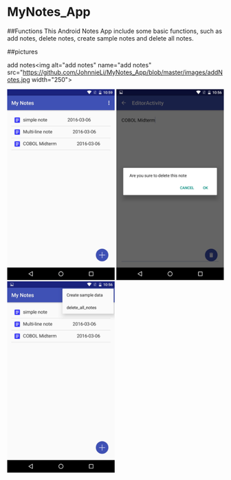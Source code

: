 # MyNotes_App

##Functions
This Android Notes App include some basic functions, such as add notes, 
delete notes, create sample notes and delete all notes.


##pictures
<tr>

<a>add notes<img alt="add notes" name="add notes" src="https://github.com/JohnnieLi/MyNotes_App/blob/master/images/addNotes.jpg width="250"> </a>

<img alt="home" src="https://github.com/JohnnieLi/MyNotes_App/blob/master/images/home.jpg" width="250" >

<img alt="delete notes" src="https://github.com/JohnnieLi/MyNotes_App/blob/master/images/delete.jpg" width="250" >

<img alt="menu" src="https://github.com/JohnnieLi/MyNotes_App/blob/master/images/menu.jpg" width="250" >
</tr>
